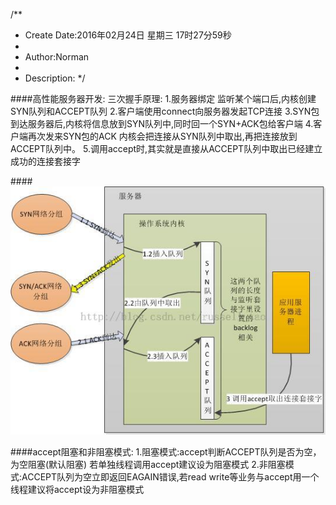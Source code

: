 /**
* Create Date:2016年02月24日 星期三 17时27分59秒
* 
* Author:Norman
* 
* Description: 
*/

####高性能服务器开发:
    三次握手原理:
    1.服务器绑定 监听某个端口后,内核创建SYN队列和ACCEPT队列
    2.客户端使用connect向服务器发起TCP连接
    3.SYN包到达服务器后,内核将信息放到SYN队列中,同时回一个SYN+ACK包给客户端
    4.客户端再次发来SYN包的ACK 内核会把连接从SYN队列中取出,再把连接放到ACCEPT队列中。
    5.调用accept时,其实就是直接从ACCEPT队列中取出已经建立成功的连接套接字

####![socket内核队列图](./accept_kernel.jpeg)

####accept阻塞和非阻塞模式:
    1.阻塞模式:accept判断ACCEPT队列是否为空，为空阻塞(默认阻塞) 若单独线程调用accept建议设为阻塞模式
    2.非阻塞模式:ACCEPT队列为空立即返回EAGAIN错误,若read write等业务与accept用一个线程建议将accept设为非阻塞模式
